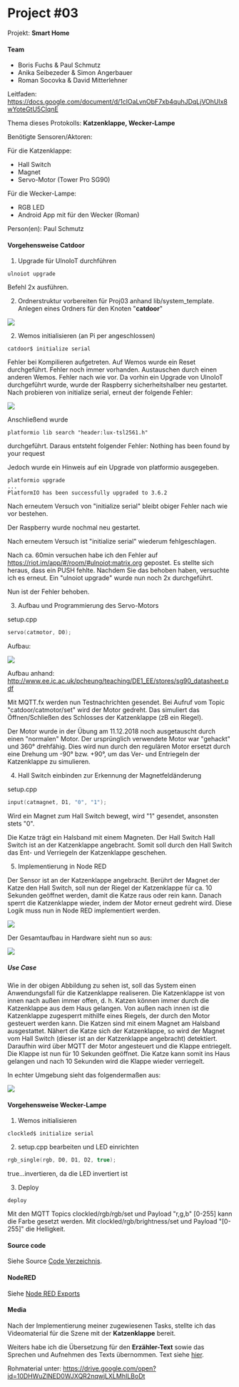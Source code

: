 # Project #03

Projekt: **Smart Home**

#### Team

- Boris Fuchs & Paul Schmutz
- Anika Seibezeder & Simon Angerbauer
- Roman Socovka & David Mitterlehner

Leitfaden: https://docs.google.com/document/d/1clOaLvnObF7xb4quhJDqLjVOhUlx8wYoteGtU5CIqnE



Thema dieses Protokolls: **Katzenklappe, Wecker-Lampe**

Benötigte Sensoren/Aktoren:

Für die Katzenklappe:

* Hall Switch
* Magnet
* Servo-Motor (Tower Pro SG90)



Für die Wecker-Lampe:

* RGB LED
* Android App mit für den Wecker (Roman)

Person(en): Paul Schmutz

#### Vorgehensweise Catdoor

1. Upgrade für UlnoIoT durchführen

~~~
ulnoiot upgrade
~~~

Befehl 2x ausführen.

2. Ordnerstruktur vorbereiten für Proj03 anhand lib/system_template.
   Anlegen eines Ordners für den Knoten "**catdoor**"

![](./img/catdoor_raspberry_structure.png)

2. Wemos initialisieren (an Pi per angeschlossen)

~~~
catdoor$ initialize serial
~~~

Fehler bei Kompilieren aufgetreten. Auf Wemos wurde ein Reset durchgeführt. Fehler noch immer vorhanden. Austauschen durch einen anderen Wemos. Fehler nach wie vor. Da vorhin ein Upgrade von UlnoIoT durchgeführt wurde, wurde der Raspberry sicherheitshalber neu gestartet. Nach probieren von initialize serial, erneut der folgende Fehler:

![](./img/initialize_serial_error.png)

Anschließend wurde 

~~~
platformio lib search "header:lux-tsl2561.h"
~~~

durchgeführt. Daraus entsteht folgender Fehler: Nothing has been found by your request

Jedoch wurde ein Hinweis auf ein Upgrade von platformio ausgegeben.

~~~
platformio upgrade
...
PlatformIO has been successfully upgraded to 3.6.2
~~~

Nach erneutem Versuch von "initialize serial" bleibt obiger Fehler nach wie vor bestehen.

Der Raspberry wurde nochmal neu gestartet.

Nach erneutem Versuch ist "initialize serial" wiederum fehlgeschlagen.

Nach ca. 60min versuchen habe ich den Fehler auf https://riot.im/app/#/room/#ulnoiot:matrix.org gepostet. Es stellte sich heraus, dass ein PUSH fehlte. Nachdem Sie das behoben haben, versuchte ich es erneut. Ein "ulnoiot upgrade" wurde nun noch 2x durchgeführt.

Nun ist der Fehler behoben.

3. Aufbau und Programmierung des Servo-Motors

setup.cpp

~~~c++
servo(catmotor, D0);
~~~

Aufbau:

![](./img/servo_connection.jpg)



Aufbau anhand: http://www.ee.ic.ac.uk/pcheung/teaching/DE1_EE/stores/sg90_datasheet.pdf



Mit MQTT.fx werden nun Testnachrichten gesendet. Bei Aufruf vom Topic "catdoor/catmotor/set" wird der Motor gedreht. Das simuliert das Öffnen/Schließen des Schlosses der Katzenklappe (zB ein Riegel).



Der Motor wurde in der Übung am 11.12.2018 noch ausgetauscht durch einen "normalen" Motor. Der ursprünglich verwendete Motor war "gehackt" und 360° drehfähig. Dies wird nun durch den regulären Motor ersetzt durch eine Drehung um -90° bzw. +90°, um das Ver- und Entriegeln der Katzenklappe zu simulieren.



4. Hall Switch einbinden zur Erkennung der Magnetfeldänderung

setup.cpp

~~~c++
input(catmagnet, D1, "0", "1");
~~~



Wird ein Magnet zum Hall Switch bewegt, wird "1" gesendet, ansonsten stets "0".

Die Katze trägt ein Halsband mit einem Magneten. Der Hall Switch Hall Switch ist an der Katzenklappe angebracht. Somit soll durch den Hall Switch das Ent- und Verriegeln der Katzenklappe geschehen.

5. Implementierung in Node RED

Der Sensor ist an der Katzenklappe angebracht. Berührt der Magnet der Katze den Hall Switch, soll nun der Riegel der Katzenklappe für ca. 10 Sekunden geöffnet werden, damit die Katze raus oder rein kann. Danach sperrt die Katzenklappe wieder, indem der Motor erneut gedreht wird. Diese Logik muss nun in Node RED implementiert werden.

![](./img/catdoor_node_red.png)



Der Gesamtaufbau in Hardware sieht nun so aus:

![](./img/catdoor_hardware.jpg)

##### Use Case

Wie in der obigen Abbildung zu sehen ist, soll das System einen Anwendungsfall für die Katzenklappe realiseren. Die Katzenklappe ist von innen nach außen immer offen, d. h. Katzen können immer durch die Katzenklappe aus dem Haus gelangen. Von außen nach innen ist die Katzenklappe zugesperrt mithilfe eines Riegels, der durch den Motor gesteuert werden kann. Die Katzen sind mit einem Magnet am Halsband ausgestattet. Nähert die Katze sich der Katzenklappe, so wird der Magnet vom Hall Switch (dieser ist an der Katzenklappe angebracht) detektiert. Daraufhin wird über MQTT der Motor angesteuert und die Klappe entriegelt. Die Klappe ist nun für 10 Sekunden geöffnet. Die Katze kann somit ins Haus gelangen und nach 10 Sekunden wird die Klappe wieder verriegelt.



In echter Umgebung sieht das folgendermaßen aus:

![](./img/catdoor_real.jpg)



#### Vorgehensweise Wecker-Lampe

1. Wemos initialisieren

~~~
clockled$ initialize serial
~~~

2. setup.cpp bearbeiten und LED einrichten

~~~C++
rgb_single(rgb, D0, D1, D2, true);
~~~

true...invertieren, da die LED invertiert ist

3. Deploy

~~~
deploy
~~~



Mit den MQTT Topics clockled/rgb/rgb/set und Payload "r,g,b" [0-255] kann die Farbe gesetzt werden. Mit clockled/rgb/brightness/set und Payload "[0-255]" die Helligkeit.



#### Source code

Siehe Source [Code Verzeichnis](./code/proj03_smart_home).

#### NodeRED

Siehe [Node RED Exports](./code/node_red)

#### Media

Nach der Implementierung meiner zugewiesenen Tasks, stellte ich das Videomaterial für die Szene mit der **Katzenklappe** bereit.

Weiters habe ich die Übersetzung für den **Erzähler-Text** sowie das Sprechen und Aufnehmen des Texts übernommen. Text siehe [hier](./media/audio/Sprecher_Text.odt).

Rohmaterial unter: https://drive.google.com/open?id=10DHWuZlNED0WJXQR2nqwjLXLMhILBoDt


